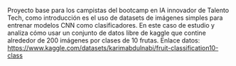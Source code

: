 Proyecto base para los campistas del bootcamp en IA innovador de Talento Tech, como introducción es el uso de datasets de imágenes simples para entrenar modelos CNN como clasificadores.
En este caso de estudio y analiza cómo usar un conjunto de datos libre de kaggle que contine alrededor de 200 imágenes por clases de 10 frutas.
Enlace datos: https://www.kaggle.com/datasets/karimabdulnabi/fruit-classification10-class
